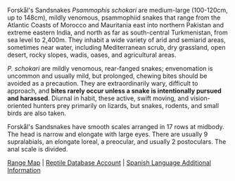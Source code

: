 Forskål's Sandsnakes *Psammophis schokari* are medium-large (100-120cm, up to 148cm), mildly venomous, psammophiid snakes that range from the Atlantic Coasts of Morocco and Mauritania east into northern Pakistan and extreme eastern India, and north as far as south-central Turkmenistan, from sea level to 2,400m.  They inhabit a wide variety of arid and semiarid areas, sometimes near water, including Mediterranean scrub, dry grassland, open desert, rocky slopes, wadis, oases, and agricultural areas.

*P. schokari* are mildly venomous, rear-fanged snakes; envenomation is uncommon and usually mild, but prolonged, chewing bites should be avoided as a precaution.  They are extraordinarily wary, difficult to approach, and **bites rarely occur unless a snake is intentionally pursued and harassed**.  Diurnal in habit, these active, swift moving, and vision-oriented hunters prey primarily on lizards, but snakes, rodents, and small birds are also taken.

Forskål's Sandsnakes have smooth scales arranged in 17 rows at midbody.  The head is narrow and elongate with large eyes.  There are usually 9 supralabials, an elongate loreal, a preocular, and usually 2 postoculars.  The anal scale is divided.

[Range Map](https://www.iucnredlist.org/species/164704/1069614)  |  [Reptile Database Account](https://reptile-database.reptarium.cz/species?genus=Psammophis&species=schokari)  |  [Spanish Language Additional Information](http://www.moroccoherps.com/es/ficha/psammophis_schokari/)